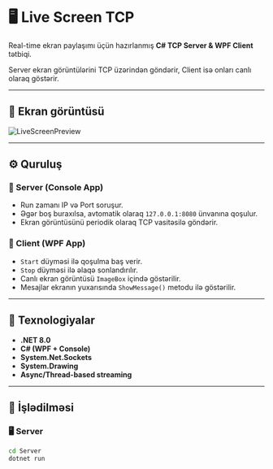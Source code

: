# 🖥️ Live Screen TCP

Real-time ekran paylaşımı üçün hazırlanmış **C# TCP Server & WPF Client** tətbiqi.

Server ekran görüntülərini TCP üzərindən göndərir, Client isə onları canlı olaraq göstərir.

---

## 📸 Ekran görüntüsü

![LiveScreenPreview](./Image.png)

---

## ⚙️ Quruluş

### 🔹 Server (Console App)
- Run zamanı IP və Port soruşur.
- Əgər boş buraxılsa, avtomatik olaraq `127.0.0.1:8080` ünvanına qoşulur.
- Ekran görüntüsünü periodik olaraq TCP vasitəsilə göndərir.

### 🔹 Client (WPF App)
- `Start` düyməsi ilə qoşulma baş verir.
- `Stop` düyməsi ilə əlaqə sonlandırılır.
- Canlı ekran görüntüsü `ImageBox` içində göstərilir.
- Mesajlar ekranın yuxarısında `ShowMessage()` metodu ilə göstərilir.

---

## 🧩 Texnologiyalar
- **.NET 8.0**
- **C# (WPF + Console)**
- **System.Net.Sockets**
- **System.Drawing**
- **Async/Thread-based streaming**

---

## 🚀 İşlədilməsi

### 🖥️ Server
```bash
cd Server
dotnet run
